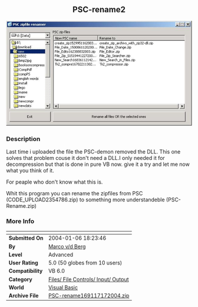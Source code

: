 ﻿<div align="center">

## PSC\-rename2

<img src="PIC200417750138469.jpg">
</div>

### Description

Last time i uploaded the file the PSC-demon removed the DLL. This one solves that problem couse it don't need a DLL.I only needed it for decompression but that is done in pure VB now. give it a try and let me now what you think of it.

For peaple who don't know what this is.

Whit this program you can rename the zipfiles from PSC (CODE_UPLOAD2354786.zip) to something more understandeble (PSC-Rename.zip)
 
### More Info
 


<span>             |<span>
---                |---
**Submitted On**   |2004-01-06 18:23:46
**By**             |[Marco v/d Berg](https://github.com/Planet-Source-Code/PSCIndex/blob/master/ByAuthor/marco-v-d-berg.md)
**Level**          |Advanced
**User Rating**    |5.0 (50 globes from 10 users)
**Compatibility**  |VB 6\.0
**Category**       |[Files/ File Controls/ Input/ Output](https://github.com/Planet-Source-Code/PSCIndex/blob/master/ByCategory/files-file-controls-input-output__1-3.md)
**World**          |[Visual Basic](https://github.com/Planet-Source-Code/PSCIndex/blob/master/ByWorld/visual-basic.md)
**Archive File**   |[PSC\-rename169117172004\.zip](https://github.com/Planet-Source-Code/marco-v-d-berg-psc-rename2__1-50835/archive/master.zip)








